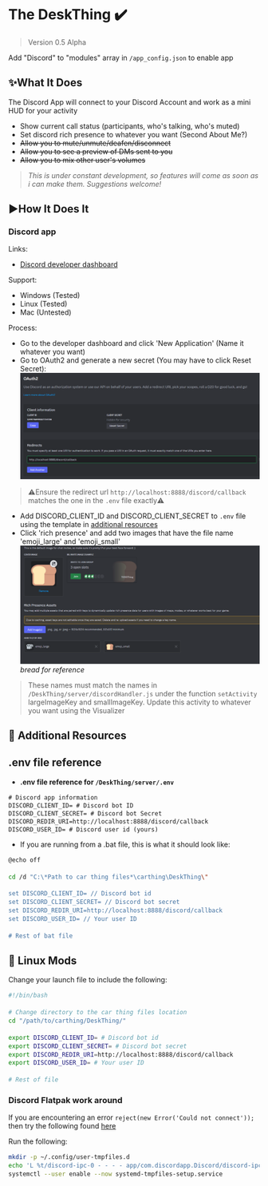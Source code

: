 # The DeskThing ✔️
> Version 0.5 Alpha

Add "Discord" to "modules" array in `/app_config.json` to enable app
## ✨What It Does

The Discord App will connect to your Discord Account and work as a mini HUD for your activity

- Show current call status (participants, who's talking, who's muted)
- Set discord rich presence to whatever you want (Second About Me?)
- ~~Allow you to mute/unmute/deafen/disconnect~~
- ~~Allow you to see a preview of DMs sent to you~~
- ~~Allow you to mix other user's volumes~~

> *This is under constant development, so features will come as soon as i can make them. Suggestions welcome!*

## ▶️How It Does It

### Discord app

Links:
- [Discord developer dashboard](https://discord.com/developers/applications)

Support:
- Windows (Tested)
- Linux (Tested)
- Mac (Untested)

Process:
- Go to the developer dashboard and click 'New Application' (Name it whatever you want)
- Go to OAuth2 and generate a new secret (You may have to click Reset Secret):
![Discord key, secret, and redirect url](/readme_images/discord_keys.png)
> ⚠️Ensure the redirect url `http://localhost:8888/discord/callback` matches the one in the `.env` file exactly⚠️
- Add DISCORD_CLIENT_ID and DISCORD_CLIENT_SECRET to `.env` file using the template in [additional resources](#-additional-resources)
- Click 'rich presence' and add two images that have the file name 'emoji_large' and 'emoji_small'
![Discord rich presence](/readme_images/discord_status.png)
*bread for reference*
> These names must match the names in `/DeskThing/server/discordHandler.js` under the function `setActivity` largeImageKey and smallImageKey. Update this activity to whatever you want using the Visualizer


## 📗 Additional Resources


## .env file reference
- **.env file reference for `/DeskThing/server/.env`**
```env
# Discord app information
DISCORD_CLIENT_ID= # Discord bot ID
DISCORD_CLIENT_SECRET= # Discord bot Secret
DISCORD_REDIR_URI=http://localhost:8888/discord/callback
DISCORD_USER_ID= # Discord user id (yours)
```

- If you are running from a .bat file, this is what it should look like:
```sh
@echo off

cd /d "C:\*Path to car thing files*\carthing\DeskThing\"

set DISCORD_CLIENT_ID= // Discord bot id
set DISCORD_CLIENT_SECRET= // Discord bot secret
set DISCORD_REDIR_URI=http://localhost:8888/discord/callback
set DISCORD_USER_ID= // Your user ID

# Rest of bat file
```

## 🤖 Linux Mods

Change your launch file to include the following:
```sh
#!/bin/bash

# Change directory to the car thing files location
cd "/path/to/carthing/DeskThing/"

export DISCORD_CLIENT_ID= # Discord bot id
export DISCORD_CLIENT_SECRET= # Discord bot secret
export DISCORD_REDIR_URI=http://localhost:8888/discord/callback
export DISCORD_USER_ID= # Your user ID

# Rest of file
```

### Discord Flatpak work around

If you are encountering an error `reject(new Error('Could not connect'));` then try the following found [here](https://github.com/flathub/com.discordapp.Discord/wiki/Rich-Precense-(discord-rpc))

Run the following:
```sh
mkdir -p ~/.config/user-tmpfiles.d
echo 'L %t/discord-ipc-0 - - - - app/com.discordapp.Discord/discord-ipc-0' > ~/.config/user-tmpfiles.d/discord-rpc.conf
systemctl --user enable --now systemd-tmpfiles-setup.service
```
